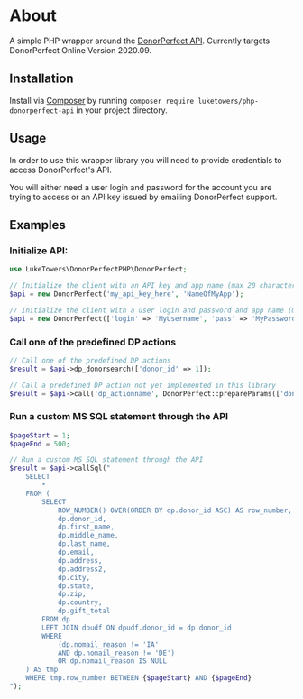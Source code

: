 # About

A simple PHP wrapper around the [DonorPerfect API](https://uploads.softerware.com/doclib/DP/Manuals/DPO_SUP_Manual_XML_API_Documentation.pdf). Currently targets DonorPerfect Online Version 2020.09.

## Installation

Install via [Composer](https://getcomposer.org/) by running `composer require luketowers/php-donorperfect-api` in your project directory.

## Usage

In order to use this wrapper library you will need to provide credentials to access DonorPerfect's API.

You will either need a user login and password for the account you are trying to access or an API key issued by emailing DonorPerfect support.

## Examples

### Initialize API:

```php
use LukeTowers\DonorPerfectPHP\DonorPerfect;

// Initialize the client with an API key and app name (max 20 characters)
$api = new DonorPerfect('my_api_key_here', 'NameOfMyApp');

// Initialize the client with a user login and password and app name (max 20 characters)
$api = new DonorPerfect(['login' => 'MyUsername', 'pass' => 'MyPassword'], 'NameOfMyApp');
```

### Call one of the predefined DP actions

```php
// Call one of the predefined DP actions
$result = $api->dp_donorsearch(['donor_id' => 1]);

// Call a predefined DP action not yet implemented in this library
$result = $api->call('dp_actionname', DonorPerfect::prepareParams(['donor_id' => 1], $arrayOfParamConfigsExpected));
```

### Run a custom MS SQL statement through the API

```php
$pageStart = 1;
$pageEnd = 500;

// Run a custom MS SQL statement through the API
$result = $api->callSql("
    SELECT
        *
    FROM (
        SELECT
            ROW_NUMBER() OVER(ORDER BY dp.donor_id ASC) AS row_number,
            dp.donor_id,
            dp.first_name,
            dp.middle_name,
            dp.last_name,
            dp.email,
            dp.address,
            dp.address2,
            dp.city,
            dp.state,
            dp.zip,
            dp.country,
            dp.gift_total
        FROM dp
        LEFT JOIN dpudf ON dpudf.donor_id = dp.donor_id
        WHERE
            (dp.nomail_reason != 'IA'
            AND dp.nomail_reason != 'DE')
            OR dp.nomail_reason IS NULL
    ) AS tmp
    WHERE tmp.row_number BETWEEN {$pageStart} AND {$pageEnd}
");
```